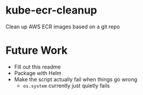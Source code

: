 # kube-ecr-cleanup
Clean up AWS ECR images based on a git repo

# Future Work
* Fill out this readme
* Package with Helm
* Make the script actually fail when things go wrong
    * `os.system` currently just quietly fails
